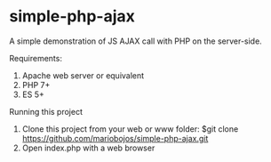 # simple-php-ajax
A simple demonstration of JS AJAX call with PHP on the server-side.

Requirements:
1. Apache web server or equivalent
2. PHP 7+
3. ES 5+

Running this project
1. Clone this project from your web or www folder: $git clone https://github.com/mariobojos/simple-php-ajax.git
2. Open index.php with a web browser
